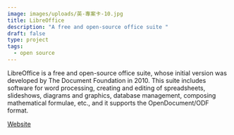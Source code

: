 ```yaml
---
image: images/uploads/英-專案卡-10.jpg
title: LibreOffice
description: "A free and open-source office suite "
draft: false
type: project
tags:
  - open source
---
```

LibreOffice is a free and open-source office suite, whose initial version was developed by The Document Foundation in 2010. This suite includes software for word processing, creating and editing of spreadsheets, slideshows, diagrams and graphics, database management, composing mathematical formulae, etc., and it supports the OpenDocument/ODF format.[](https://zh-tw.libreoffice.org/)

[Website](https://zh-tw.libreoffice.org/)